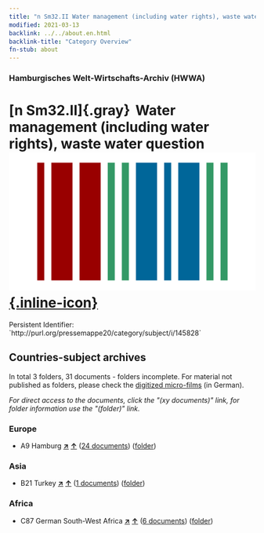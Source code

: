 ```yaml
---
title: "n Sm32.II Water management (including water rights), waste water question"
modified: 2021-03-13
backlink: ../../about.en.html
backlink-title: "Category Overview"
fn-stub: about
---
```


### Hamburgisches Welt-Wirtschafts-Archiv (HWWA)

# [n Sm32.II]{.gray}&#8201; Water management (including water rights), waste water question &#160; [![Wikidata](/images/Wikidata-logo.svg "Wikidata"){.inline-icon}](http://www.wikidata.org/entity/Q104710347)

<div class="hint">Persistent Identifier: `http://purl.org/pressemappe20/category/subject/i/145828`</div>







## Countries-subject archives





In total 3 folders, 31 documents - folders incomplete.
For material not published as folders, please check the [digitized micro-films](/film/h1_sh.de.html) (in German).

_For direct access to the documents, click the "(xy documents)" link, for folder information use the "(folder)" link._



### Europe

- A9 Hamburg [**&nearr;**](../../../geo/i/140905/about.en.html "Hamburg (all folders)") [**&uarr;**](../../../geo/about.en.html#A9 "Country category system") (<a href="https://pm20.zbw.eu/iiifview/folder/sh/140905,145828" title="about: Hamburg : Water management (including water rights), waste water question" target="_blank">24 documents</a>) ([folder](../../../../folder/sh/1409xx/140905/1458xx/145828/about.en.html))

### Asia

- B21 Turkey [**&nearr;**](../../../geo/i/141111/about.en.html "Turkey (all folders)") [**&uarr;**](../../../geo/about.en.html#B21 "Country category system") (<a href="https://pm20.zbw.eu/iiifview/folder/sh/141111,145828" title="about: Turkey : Water management (including water rights), waste water question" target="_blank">1 documents</a>) ([folder](../../../../folder/sh/1411xx/141111/1458xx/145828/about.en.html))

### Africa

- C87 German South-West Africa [**&nearr;**](../../../geo/i/141450/about.en.html "German South-West Africa (all folders)") [**&uarr;**](../../../geo/about.en.html#C87 "Country category system") (<a href="https://pm20.zbw.eu/iiifview/folder/sh/141450,145828" title="about: German South-West Africa : Water management (including water rights), waste water question" target="_blank">6 documents</a>) ([folder](../../../../folder/sh/1414xx/141450/1458xx/145828/about.en.html))








